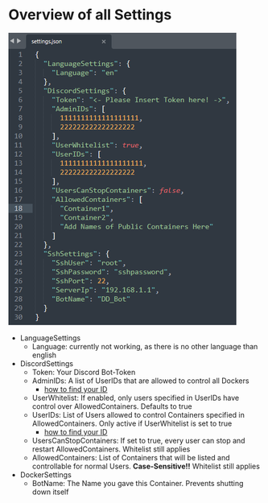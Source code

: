 # Overview of all Settings

![Screenshot of settings.json](/pics/Settings.png)

- LanguageSettings
    - Language: currently not working, as there is no other language than english
- DiscordSettings
    - Token: Your Discord Bot-Token
    - AdminIDs: A list of UserIDs that are allowed to control all Dockers
        - [how to find your ID](https://support.discord.com/hc/en-us/articles/206346498-Where-can-I-find-my-User-Server-Message-ID-)
    - UserWhitelist: If enabled, only users specified in UserIDs have control over AllowedContainers. Defaults to true
    - UserIDs: List of Users allowed to control Containers specified in AllowedContainers. Only active if UserWhitelist is set to true
        - [how to find your ID](https://support.discord.com/hc/en-us/articles/206346498-Where-can-I-find-my-User-Server-Message-ID-)
    - UsersCanStopContainers: If set to true, every user can stop and restart AllowedContainers. Whitelist still applies
    - AllowedContainers: List of Containers that will be listed and controllable for normal Users. **Case-Sensitive!!** Whitelist still applies
- DockerSettings
    - BotName: The Name you gave this Container. Prevents shutting down itself

